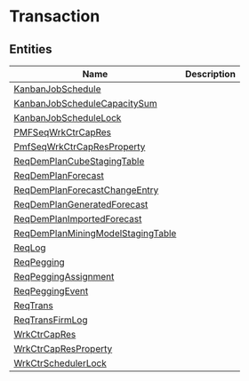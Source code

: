 
# Transaction


## Entities

|Name|Description|
|---|---|
|[KanbanJobSchedule](KanbanJobSchedule.cdm.json)||
|[KanbanJobScheduleCapacitySum](KanbanJobScheduleCapacitySum.cdm.json)||
|[KanbanJobScheduleLock](KanbanJobScheduleLock.cdm.json)||
|[PMFSeqWrkCtrCapRes](PMFSeqWrkCtrCapRes.cdm.json)||
|[PmfSeqWrkCtrCapResProperty](PmfSeqWrkCtrCapResProperty.cdm.json)||
|[ReqDemPlanCubeStagingTable](ReqDemPlanCubeStagingTable.cdm.json)||
|[ReqDemPlanForecast](ReqDemPlanForecast.cdm.json)||
|[ReqDemPlanForecastChangeEntry](ReqDemPlanForecastChangeEntry.cdm.json)||
|[ReqDemPlanGeneratedForecast](ReqDemPlanGeneratedForecast.cdm.json)||
|[ReqDemPlanImportedForecast](ReqDemPlanImportedForecast.cdm.json)||
|[ReqDemPlanMiningModelStagingTable](ReqDemPlanMiningModelStagingTable.cdm.json)||
|[ReqLog](ReqLog.cdm.json)||
|[ReqPegging](ReqPegging.cdm.json)||
|[ReqPeggingAssignment](ReqPeggingAssignment.cdm.json)||
|[ReqPeggingEvent](ReqPeggingEvent.cdm.json)||
|[ReqTrans](ReqTrans.cdm.json)||
|[ReqTransFirmLog](ReqTransFirmLog.cdm.json)||
|[WrkCtrCapRes](WrkCtrCapRes.cdm.json)||
|[WrkCtrCapResProperty](WrkCtrCapResProperty.cdm.json)||
|[WrkCtrSchedulerLock](WrkCtrSchedulerLock.cdm.json)||
